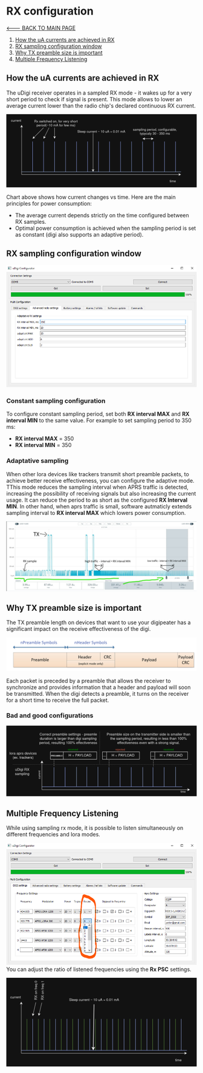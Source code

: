 # RX configuration
[<--- BACK TO MAIN PAGE](../README.md)
1. [How the uA currents are achieved in RX](#init)
2. [RX sampling configuration window](#rx_conf)
3. [Why TX preamble size is important](#multi_rx)
4. [Multiple Frequency Listening](#multi_rx)

<div id="init"></div>  

## How the uA currents are achieved in RX 

The uDigi receiver operates in a sampled RX mode - it wakes up for a very short period to check if signal is present. This mode allows to lower an average current lower than the radio chip's declared continuous RX current.

![Current vs time](./resources/img/current_vs_time.png)  

Chart above shows how current changes vs time. Here are the main principles for power consumption:
* The average current depends strictly on the time configured between RX samples.
* Optimal power consumption is achieved when the sampling period is set as constant (digi also supports an adaptive period).

<div id="rx_conf"></div>  

## RX sampling configuration window
![sampling rx config window](./resources/img/settings_advanced_radio.png)  

### Constant sampling configuration
To configure constant sampling period, set both **RX interval MAX** and  **RX interval MIN** to the same value. For example to set sampling period to 350 ms:
* **RX interval MAX**  = 350
* **RX interval MIN**  = 350

### Adaptative sampling
When other lora devices like trackers transmit short preamble packets, to achieve better receive effectiveness, you can configure the adaptive mode. TThis mode reduces the sampling interval when APRS traffic is detected, increasing the possibility of receiving signals but also increasing the current usage. It can reduce the period to as short as the configured **RX Interval MIN**. In other hand, when aprs traffic is small, software autmaticly extends sampling interval to **RX interval MAX** which lowers power consumption.

![Adaptative sampling current chart](./resources/img/adaptative_sampling.png)

<div id="preamble_desc"></div>  

## Why TX preamble size is important
The TX preamble length on devices that want to use your digipeater has a significant impact on the receive effectiveness of the digi. 

![Lora packet structure](./resources/img/lora_packet_structure.png)

Each packet is preceded by a preamble that allows the receiver to synchronize and provides information that a header and payload will soon be transmitted. When the digi detects a preamble, it turns on the receiver for a short time to receive the full packet.

### Bad and good configurations
![preamble effectiveness](./resources/img/preamble_effectiveness.png)  

<div id="multi_rx"></div>  

## Multiple Frequency Listening
While using sampling rx mode, it is possible to listen simultaneously on different frequencies and lora modes.

![Rx prescalers settings](./resources/img/settings_rx_psc.png)
You can adjust the ratio of listened frequencies using the **Rx PSC** settings.

![Multi freq rx](./resources/img/current_vs_time_multi_rx.png)